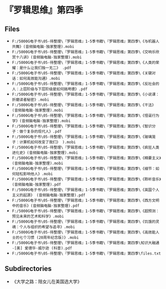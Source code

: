# 『罗辑思维』第四季

## Files

- `F:/5000G电子书\05-待整理\『罗辑思维』1-5季书籍\『罗辑思维』第四季\《与机器人共舞》(音频脑电脑·独家整理).mobi`
- `F:/5000G电子书\05-待整理\『罗辑思维』1-5季书籍\『罗辑思维』第四季\《交响乐欣赏十八讲》(音频脑电脑·独家整理).mobi`
- `F:/5000G电子书\05-待整理\『罗辑思维』1-5季书籍\『罗辑思维』第四季\《人类的荣耀：是什么让我们独一无二》 .pdf`
- `F:/5000G电子书\05-待整理\『罗辑思维』1-5季书籍\『罗辑思维』第四季\《关键对话：如何高效能沟通》.mobi`
- `F:/5000G电子书\05-待整理\『罗辑思维』1-5季书籍\『罗辑思维』第四季\《反社会的人：上层阶级与下层阶级是如何搞垮德》.pdf`
- `F:/5000G电子书\05-待整理\『罗辑思维』1-5季书籍\『罗辑思维』第四季\《小说课：折磨读者秘密》.mobi`
- `F:/5000G电子书\05-待整理\『罗辑思维』1-5季书籍\『罗辑思维』第四季\《干法》(音频脑电脑·独家整理).mobi`
- `F:/5000G电子书\05-待整理\『罗辑思维』1-5季书籍\『罗辑思维』第四季\《怪诞行为学》(音频脑电脑·独家整理).mobi`
- `F:/5000G电子书\05-待整理\『罗辑思维』1-5季书籍\『罗辑思维』第四季\《智识分子：做个复杂的现代人》.pdf`
- `F:/5000G电子书\05-待整理\『罗辑思维』1-5季书籍\『罗辑思维』第四季\《玻璃笼子：计算机如何改变了我们》 ).mobi`
- `F:/5000G电子书\05-待整理\『罗辑思维』1-5季书籍\『罗辑思维』第四季\《疯狂人类进化史》(音频脑电脑·独家整理).mobi`
- `F:/5000G电子书\05-待整理\『罗辑思维』1-5季书籍\『罗辑思维』第四季\《精要主义》(音频脑电脑·独家整理).mobi`
- `F:/5000G电子书\05-待整理\『罗辑思维』1-5季书籍\『罗辑思维』第四季\《细节：如何轻松影响他人》.mobi`
- `F:/5000G电子书\05-待整理\『罗辑思维』1-5季书籍\『罗辑思维』第四季\《聆听音乐》(音频脑电脑·独家整理).pdf`
- `F:/5000G电子书\05-待整理\『罗辑思维』1-5季书籍\『罗辑思维』第四季\《英国个人主义的起源》 (音频脑电脑·独家整理).pdf`
- `F:/5000G电子书\05-待整理\『罗辑思维』1-5季书籍\『罗辑思维』第四季\《西方文明中的音乐》(音频脑电脑·独家整理).pdf`
- `F:/5000G电子书\05-待整理\『罗辑思维』1-5季书籍\『罗辑思维』第四季\《超预测：预见未来的艺术和科学》.mobi`
- `F:/5000G电子书\05-待整理\『罗辑思维』1-5季书籍\『罗辑思维』第四季\《饥饿的灵魂：个人与组织的希望与追寻》.mobi`
- `F:/5000G电子书\05-待整理\『罗辑思维』1-5季书籍\『罗辑思维』第四季\《高效能人士的七个习惯 (20周年纪念版)》.mobi`
- `F:/5000G电子书\05-待整理\『罗辑思维』1-5季书籍\『罗辑思维』第四季\知识大融通 -[美] 爱德华·威尔逊 (科普).pdf`
- `F:/5000G电子书\05-待整理\『罗辑思维』1-5季书籍\『罗辑思维』第四季\files.txt`

## Subdirectories

- 《大学之路：陪女儿在美国选大学》
